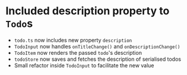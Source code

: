 # Included description property to `Todo`s

 - `todo.ts` now includes new property `description`
 - `TodoInput` now handles `onTitleChange()` and `onDescriptionChange()`
 - `TodoItem` now renders the passed `todo`'s description
 - `todoStore` now saves and fetches the description of serialised todos
 - Small refactor inside `TodoInput` to facilitate the new value